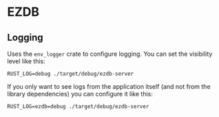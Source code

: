 # EZDB

## Logging

Uses the `env_logger` crate to configure logging. You can set the visibility level like this:

```
RUST_LOG=debug ./target/debug/ezdb-server
```

If you only want to see logs from the application itself (and not from the
library dependencies) you can configure it like this:

```
RUST_LOG=ezdb=debug ./target/debug/ezdb-server
```
